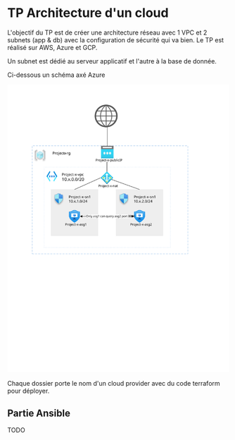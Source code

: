 # TP Architecture d'un cloud

L'objectif du TP est de créer une architecture réseau avec 1 VPC et 2 subnets (app & db) avec la configuration de sécurité qui va bien. Le TP est réalisé sur AWS, Azure et GCP.

Un subnet est dédié au serveur applicatif et l'autre à la base de donnée.

Ci-dessous un schéma axé Azure

![Mon beau schema](docs/images/schema.svg "Schéma axé Azure")

Chaque dossier porte le nom d'un cloud provider avec du code terraform pour déployer.

## Partie Ansible

TODO